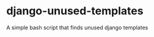 django-unused-templates
=======================

A simple bash script that finds unused django templates
